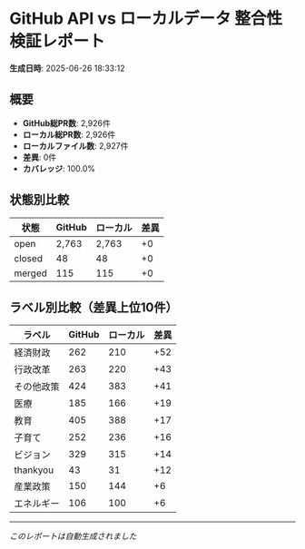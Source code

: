 # GitHub API vs ローカルデータ 整合性検証レポート

**生成日時**: 2025-06-26 18:33:12

## 概要

- **GitHub総PR数**: 2,926件
- **ローカル総PR数**: 2,926件
- **ローカルファイル数**: 2,927件
- **差異**: 0件
- **カバレッジ**: 100.0%

## 状態別比較

| 状態 | GitHub | ローカル | 差異 |
|------|--------|----------|------|
| open | 2,763 | 2,763 | +0 |
| closed | 48 | 48 | +0 |
| merged | 115 | 115 | +0 |

## ラベル別比較（差異上位10件）

| ラベル | GitHub | ローカル | 差異 |
|--------|--------|----------|------|
| 経済財政 | 262 | 210 | +52 |
| 行政改革 | 263 | 220 | +43 |
| その他政策 | 424 | 383 | +41 |
| 医療 | 185 | 166 | +19 |
| 教育 | 405 | 388 | +17 |
| 子育て | 252 | 236 | +16 |
| ビジョン | 329 | 315 | +14 |
| thankyou | 43 | 31 | +12 |
| 産業政策 | 150 | 144 | +6 |
| エネルギー | 106 | 100 | +6 |

---
*このレポートは自動生成されました*